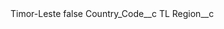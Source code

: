 <?xml version="1.0" encoding="UTF-8"?>
<CustomMetadata xmlns="http://soap.sforce.com/2006/04/metadata" xmlns:xsi="http://www.w3.org/2001/XMLSchema-instance" xmlns:xsd="http://www.w3.org/2001/XMLSchema">
    <label>Timor-Leste</label>
    <protected>false</protected>
    <values>
        <field>Country_Code__c</field>
        <value xsi:type="xsd:string">TL</value>
    </values>
    <values>
        <field>Region__c</field>
        <value xsi:nil="true"/>
    </values>
</CustomMetadata>
